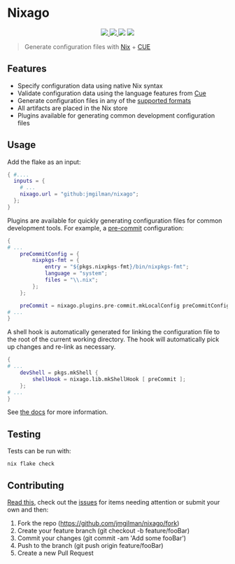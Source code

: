 # Nixago

<p align="center">
    <a href="https://github.com/jmgilman/nixago/actions/workflows/ci.yml">
        <img src="https://img.shields.io/github/workflow/status/jmgilman/nixago/CI?label=CI"/>
    </a>
    <a href="https://jmgilman.github.io/nixago">
        <img src="https://img.shields.io/github/workflow/status/jmgilman/nixago/CI?label=Docs"/>
    </a>
    <img src="https://img.shields.io/github/license/jmgilman/nixago"/>
    <a href="https://builtwithnix.org">
        <img src="https://img.shields.io/badge/-Built%20with%20Nix-green">
    </a>
</p>

> Generate configuration files with [Nix][1] + [CUE][2]

## Features

- Specify configuration data using native Nix syntax
- Validate configuration data using the language features from [Cue][2]
- Generate configuration files in any of the [supported formats][3]
- All artifacts are placed in the Nix store
- Plugins available for generating common development configuration files

## Usage

Add the flake as an input:

```nix
{ #....
  inputs = {
    # ...
    nixago.url = "github:jmgilman/nixago";
  };
}
```

Plugins are available for quickly generating configuration files for common
development tools. For example, a [pre-commit][4] configuration:

```nix
{
# ...
    preCommitConfig = {
        nixpkgs-fmt = {
            entry = "${pkgs.nixpkgs-fmt}/bin/nixpkgs-fmt";
            language = "system";
            files = "\\.nix";
        };
    };

    preCommit = nixago.plugins.pre-commit.mkLocalConfig preCommitConfig;
# ...
}
```

A shell hook is automatically generated for linking the configuration file to
the root of the current working directory. The hook will automatically pick up
changes and re-link as necessary.

```nix
{
# ...
    devShell = pkgs.mkShell {
        shellHook = nixago.lib.mkShellHook [ preCommit ];
    };
# ...
}
```

See [the docs][5] for more information.

## Testing

Tests can be run with:

```shell
nix flake check
```

## Contributing

[Read this][6], check out the [issues][7] for items needing attention or submit
your own and then:

1. Fork the repo (<https://github.com/jmgilman/nixago/fork>)
2. Create your feature branch (git checkout -b feature/fooBar)
3. Commit your changes (git commit -am 'Add some fooBar')
4. Push to the branch (git push origin feature/fooBar)
5. Create a new Pull Request

[1]: https://nixos.org/
[2]: https://cuelang.org/
[3]: https://cuelang.org/docs/integrations/
[4]: https://pre-commit.com/
[5]: https://jmgilman.github.io/nixago/
[6]: https://jmgilman.github.io/nixago/contributing/design
[7]: https://github.com/jmgilman/nixago/issues
